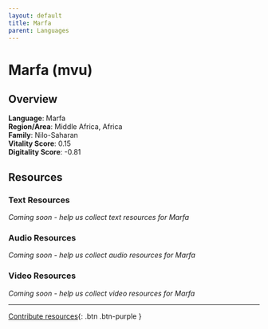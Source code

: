 ```yaml
---
layout: default
title: Marfa
parent: Languages
---
```


# Marfa (mvu)

## Overview

**Language**: Marfa  
**Region/Area**: Middle Africa, Africa  
**Family**: Nilo-Saharan  
**Vitality Score**: 0.15  
**Digitality Score**: -0.81  

## Resources

### Text Resources
*Coming soon - help us collect text resources for Marfa*

### Audio Resources
*Coming soon - help us collect audio resources for Marfa*

### Video Resources
*Coming soon - help us collect video resources for Marfa*

---

[Contribute resources](https://fairtrain.github.io/){: .btn .btn-purple }
